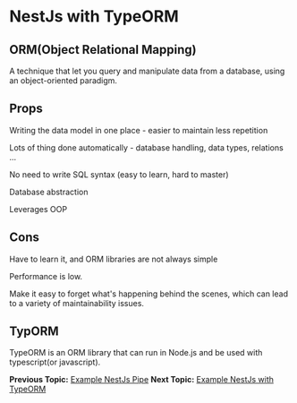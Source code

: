 # NestJs with TypeORM

## ORM(Object Relational Mapping)

A technique that let you query and manipulate data from a database, using an object-oriented paradigm.

## Props

Writing the data model in one place - easier to maintain less repetition

Lots of thing done automatically - database handling, data types, relations ...

No need to write SQL syntax (easy to learn, hard to master)

Database abstraction

Leverages OOP

## Cons

Have to learn it, and ORM libraries are not always simple

Performance is low.

Make it easy to forget what's happening behind the scenes, which can lead to a variety of maintainability issues.

## TypORM

TypeORM is an ORM library that can run in Node.js and be used with typescript(or javascript).

**Previous Topic:** [Example NestJs Pipe](example-nestjs-pipe/README.md "Example NestJs Pipe")
**Next Topic:** [Example NestJs with TypeORM](example-typeorm/README.md "Example NestJs with TypeORM")